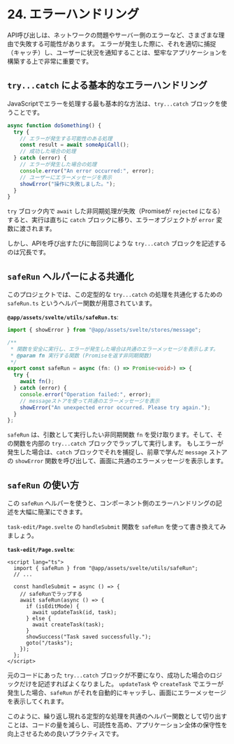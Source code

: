 # 24. エラーハンドリング

API呼び出しは、ネットワークの問題やサーバー側のエラーなど、さまざまな理由で失敗する可能性があります。
エラーが発生した際に、それを適切に捕捉（キャッチ）し、ユーザーに状況を通知することは、堅牢なアプリケーションを構築する上で非常に重要です。

## `try...catch` による基本的なエラーハンドリング

JavaScriptでエラーを処理する最も基本的な方法は、`try...catch` ブロックを使うことです。

```javascript
async function doSomething() {
  try {
    // エラーが発生する可能性のある処理
    const result = await someApiCall();
    // 成功した場合の処理
  } catch (error) {
    // エラーが発生した場合の処理
    console.error("An error occurred:", error);
    // ユーザーにエラーメッセージを表示
    showError("操作に失敗しました。");
  }
}
```
`try` ブロック内で `await` した非同期処理が失敗（Promiseが `rejected` になる）すると、実行は直ちに `catch` ブロックに移り、エラーオブジェクトが `error` 変数に渡されます。

しかし、APIを呼び出すたびに毎回同じような `try...catch` ブロックを記述するのは冗長です。

## `safeRun` ヘルパーによる共通化

このプロジェクトでは、この定型的な `try...catch` の処理を共通化するための `safeRun.ts` というヘルパー関数が用意されています。

**`@app/assets/svelte/utils/safeRun.ts`**:
```typescript
import { showError } from "@app/assets/svelte/stores/message";

/**
 * 関数を安全に実行し、エラーが発生した場合は共通のエラーメッセージを表示します。
 * @param fn 実行する関数 (Promiseを返す非同期関数)
 */
export const safeRun = async (fn: () => Promise<void>) => {
  try {
    await fn();
  } catch (error) {
    console.error("Operation failed:", error);
    // messageストアを使って共通のエラーメッセージを表示
    showError("An unexpected error occurred. Please try again.");
  }
};
```
`safeRun` は、引数として実行したい非同期関数 `fn` を受け取ります。そして、その関数を内部の `try...catch` ブロックでラップして実行します。
もしエラーが発生した場合は、`catch` ブロックでそれを捕捉し、前章で学んだ `message` ストアの `showError` 関数を呼び出して、画面に共通のエラーメッセージを表示します。

## `safeRun` の使い方

この `safeRun` ヘルパーを使うと、コンポーネント側のエラーハンドリングの記述を大幅に簡潔にできます。

`task-edit/Page.svelte` の `handleSubmit` 関数を `safeRun` を使って書き換えてみましょう。

**`task-edit/Page.svelte`**:
```svelte
<script lang="ts">
  import { safeRun } from "@app/assets/svelte/utils/safeRun";
  // ...

  const handleSubmit = async () => {
    // safeRunでラップする
    await safeRun(async () => {
      if (isEditMode) {
        await updateTask(id, task);
      } else {
        await createTask(task);
      }
      showSuccess("Task saved successfully.");
      goto("/tasks");
    });
  };
</script>
```
元のコードにあった `try...catch` ブロックが不要になり、成功した場合のロジックだけを記述すればよくなりました。
`updateTask` や `createTask` でエラーが発生した場合、`safeRun` がそれを自動的にキャッチし、画面にエラーメッセージを表示してくれます。

このように、繰り返し現れる定型的な処理を共通のヘルパー関数として切り出すことは、コードの量を減らし、可読性を高め、アプリケーション全体の保守性を向上させるための良いプラクティスです。
